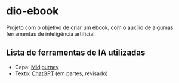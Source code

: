 # dio-ebook



Projeto com o objetivo de criar um ebook, com o auxílio de algumas ferramentas de inteligência artificial.

## Lista de ferramentas de IA utilizadas

* Capa: <a href="https://www.midjourney.com/">Midjourney</a>
* Texto: <a href="https://chatgpt.com/">ChatGPT</a> (em partes, revisado)
